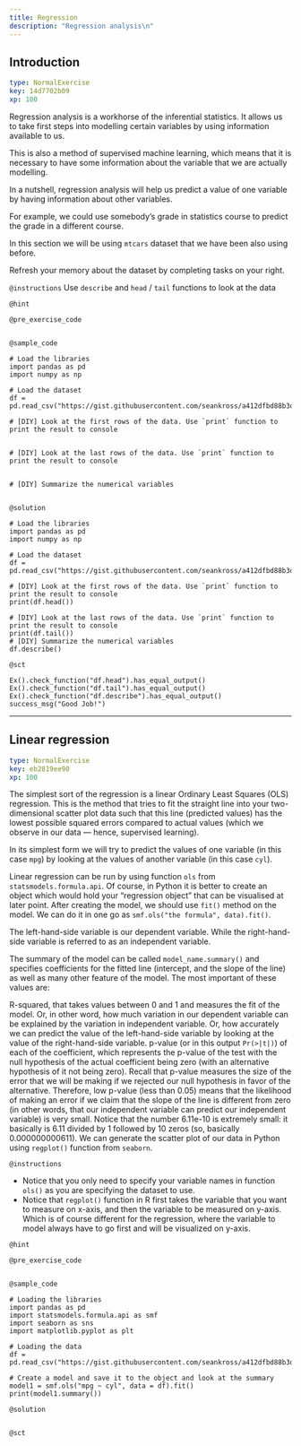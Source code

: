 ```yaml
---
title: Regression
description: "Regression analysis\n"
---
```


## Introduction

```yaml
type: NormalExercise
key: 14d7702b09
xp: 100
```

Regression analysis is a workhorse of the inferential statistics. It allows us to take first steps into modelling certain variables by using information available to us.

This is also a method of supervised machine learning, which means that it is necessary to have some information about the variable that we are actually modelling.

In a nutshell, regression analysis will help us predict a value of one variable by having information about other variables.

For example, we could use somebody’s grade in statistics course to predict the grade in a different course.

In this section we will be using `mtcars` dataset that we have been also using before.

Refresh your memory about the dataset by completing tasks on your right.

`@instructions`
Use `describe` and `head` / `tail` functions to look at the data

`@hint`


`@pre_exercise_code`
```{python}

```

`@sample_code`
```{python}
# Load the libraries
import pandas as pd
import numpy as np

# Load the dataset
df = pd.read_csv("https://gist.githubusercontent.com/seankross/a412dfbd88b3db70b74b/raw/5f23f993cd87c283ce766e7ac6b329ee7cc2e1d1/mtcars.csv")

# [DIY] Look at the first rows of the data. Use `print` function to print the result to console


# [DIY] Look at the last rows of the data. Use `print` function to print the result to console


# [DIY] Summarize the numerical variables


```

`@solution`
```{python}
# Load the libraries
import pandas as pd
import numpy as np

# Load the dataset
df = pd.read_csv("https://gist.githubusercontent.com/seankross/a412dfbd88b3db70b74b/raw/5f23f993cd87c283ce766e7ac6b329ee7cc2e1d1/mtcars.csv")

# [DIY] Look at the first rows of the data. Use `print` function to print the result to console
print(df.head())

# [DIY] Look at the last rows of the data. Use `print` function to print the result to console
print(df.tail())
# [DIY] Summarize the numerical variables
df.describe()

```

`@sct`
```{python}
Ex().check_function("df.head").has_equal_output()
Ex().check_function("df.tail").has_equal_output()
Ex().check_function("df.describe").has_equal_output()
success_msg("Good Job!")
```

---

## Linear regression

```yaml
type: NormalExercise
key: eb2819ee90
xp: 100
```

The simplest sort of the regression is a linear Ordinary Least Squares (OLS) regression. This is the method that tries to fit the straight line into your two-dimensional scatter plot data such that this line (predicted values) has the lowest possible squared errors compared to actual values (which we observe in our data — hence, supervised learning).

In its simplest form we will try to predict the values of one variable (in this case `mpg`) by looking at the values of another variable (in this case `cyl`).

Linear regression can be run by using function `ols` from `statsmodels.formula.api`. Of course, in Python it is better to create an object which would hold your “regression object” that can be visualised at later point. After creating the model, we should use `fit()` method on the model. We can do it in one go as `smf.ols("the formula", data).fit()`.

The left-hand-side variable is our dependent variable. While the right-hand-side variable is referred to as an independent variable.

The summary of the model can be called `model_name.summary()` and  specifies coefficients for the fitted line (intercept, and the slope of the line) as well as many other feature of the model. The most important of these values are:

R-squared, that takes values between 0 and 1 and measures the fit of the model. Or, in other word, how much variation in our dependent variable can be explained by the variation in independent variable. Or, how accurately we can predict the value of the left-hand-side variable by looking at the value of the right-hand-side variable.
p-value (or in this output `Pr(>|t|)`) of each of the coefficient, which represents the p-value of the test with the null hypothesis of the actual coefficient being zero (with an alternative hypothesis of it not being zero). Recall that p-value measures the size of the error that we will be making if we rejected our null hypothesis in favor of the alternative. Therefore, low p-value (less than 0.05) means that the likelihood of making an error if we claim that the slope of the line is different from zero (in other words, that our independent variable can predict our independent variable) is very small. Notice that the number 6.11e-10 is extremely small: it basically is 6.11 divided by 1 followed by 10 zeros (so, basically 0.000000000611).
We can generate the scatter plot of our data in Python using `regplot()` function from `seaborn`. 

`@instructions`
- Notice that you only need to specify your variable names in function `ols()` as you are specifying the dataset to use.
- Notice that `regplot()` function in R first takes the variable that you want to measure on x-axis, and then the variable to be measured on y-axis. Which is of course different for the regression, where the variable to model always have to go first and will be visualized on y-axis.

`@hint`


`@pre_exercise_code`
```{python}

```

`@sample_code`
```{python}
# Loading the libraries
import pandas as pd
import statsmodels.formula.api as smf
import seaborn as sns
import matplotlib.pyplot as plt

# Loading the data
df = pd.read_csv("https://gist.githubusercontent.com/seankross/a412dfbd88b3db70b74b/raw/5f23f993cd87c283ce766e7ac6b329ee7cc2e1d1/mtcars.csv")

# Create a model and save it to the object and look at the summary
model1 = smf.ols("mpg ~ cyl", data = df).fit()
print(model1.summary())
```

`@solution`
```{python}

```

`@sct`
```{python}

```
